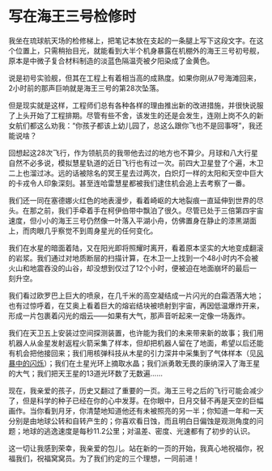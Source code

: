 # 写在海王三号检修时

我坐在琉球航天场的检修梯上，把笔记本放在支起的一条腿上写下这段文字。在这个位置上，只需稍抬目光，就能看到大半个机身暴露在机棚外的海王三号初号舰，原本是中微子复合材料制造的淡蓝色隔温壳被夕阳染成了金黄色。

说是初号实验舰，但其在工程上有着相当高的成熟度。如果你刚从7号海滩回来，2小时前的那声巨响就是海王三号的第28次坠落。

但是现实就是这样，工程师们总有各种各样的理由推出新的改进措施，并很快说服了上头开始了工程排期。尽管有些不舍，该发生的还是会发生，连刚上岗不久的新女航们都这么劝我：“你孩子都该上幼儿园了，总这么跟你飞也不是回事呀”，我还能说啥？

回想起这28次飞行，作为领航员的我带他去过的地方也不算少。月球和八大行星自然不必多说，模拟慧星轨道的近日飞行也有过一次。前四大卫星登了个遍，木卫二上也溜过冰。远的话被除名的冥王星去过两次，白炽灯一样的太阳和天空中巨大的卡戎令人印象深刻。甚至连哈雷慧星都被我们逮住机会追上去考察了一番。

我们还一同在塞德娜火红色的地表漫步，看着崎岖的大地裂痕一直延伸到世界的尽头。在那之前，我们手牵着手在柯伊伯带中飘泊了很久。尽管已处于三倍第四宇宙速度，但小小的海王三号仍然像一叶落入平湖小舟，仿佛置身在静止的漆黑湖面上，而肉眼几乎察觉不到周身星光的任何变化。

我们在水星的暗面着陆，又在阳光即将照耀时离开，看着原本坚实的大地变成翻滚的岩浆。我们通过对地质断层的扫描计算，在木卫一上找到一个48小时内不会被火山和地震吞没的山谷，却没想到仅过了12个小时，便被迫在地面崩坏的最后一刻升空。

我们看过欧罗巴上巨大的喷泉，在几千米的高空凝结成一片闪光的白霜洒落大地；也有过惊呼着，在艾奥上看着巨大的熔岩结块被喷射到宇宙，再因低温爆炸开来，形成一片包裹着闪光的烟云——如果有大气，那声音听起来一定像一场轰炸。

我们在天卫五上安装过空间探测装置，也许能为我们的未来带来新的故事；我们用机器人从金星发射返程火箭采集了样本，但却把机器人留在了地面，希望以后还能有机会把他接回来；我们用核弹科技从木星的引力深井中采集到了气体样本（见[风暴中的闪烁](./19609-storm-twinkle.md)）；我们在土星光环上摘取水晶；我们派勇敢无畏的康纳深入了海王星的大气；我们把天王星的13道光环数了无数遍……

现在，我亲爱的孩子，历史又翻过了重要的一页。海王三号之后的飞行可能会减少了，但是科学的种子已经在你的心中发芽。在你眼中，日月交替不再是天空的巨幅画作。当你看到月牙，你清楚地知道他还有未被照亮的另一半；你知道一年和一天分别是由地球公转和自转产生的；你喜欢看日蚀，而且明白日偏蚀是观测角度的问题；地球的逃逸速度是每秒11.2公里；对温差、密度、光速都有了初步的认识。

这一切让我感到荣幸，我亲爱的包儿。站在新的一页的开始，我真心地祝福你，祝福我们，祝福窝窝员。为了我们约定的三个理想，一同前进！

